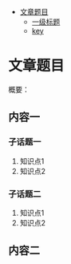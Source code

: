 * [文章题目](#文章题目)
    * [一级标题](#一级标题)
    * [key](#key)

# 文章题目

概要：

## 内容一
### 子话题一
1. 知识点1
2. 知识点2

### 子话题二
1. 知识点1
2. 知识点2

## 内容二
